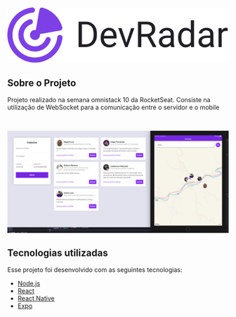 

<!-- PROJECT LOGO -->

<br />
<p align="center">
  <img src=".github/devradar.svg">
</p>

<!-- ABOUT THE PROJECT -->

## Sobre o Projeto

Projeto realizado na semana omnistack 10 da RocketSeat. Consiste na utilização de WebSocket para a comunicação entre o servidor e o mobile

<br />
<p align="center">
  <img alt="DevRadar" src=".github/devradar.png" />
</p>

## Tecnologias utilizadas

Esse projeto foi desenvolvido com as seguintes tecnologias:

- [Node.js](https://nodejs.org/en/)
- [React](https://reactjs.org)
- [React Native](https://facebook.github.io/react-native/)
- [Expo](https://expo.io/)
